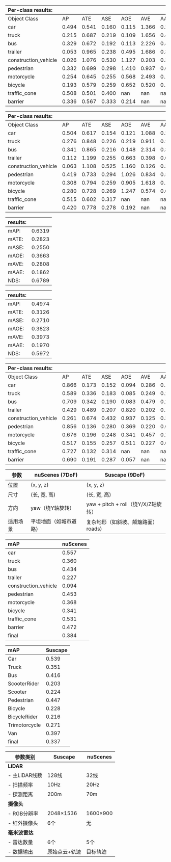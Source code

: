 | Per-class results: |  |  |  |  |  |  |
| :--- | :--- | :--- | :--- | :--- | :--- | :--- |
| Object Class | AP | ATE | ASE | AOE | AVE | AAE |
| car | 0.494 | 0.541 | 0.160 | 0.115 | 1.366 | 0.246 |
| truck | 0.215 | 0.687 | 0.219 | 0.109 | 1.656 | 0.419 |
| bus | 0.329 | 0.672 | 0.192 | 0.113 | 2.226 | 0.456 |
| trailer | 0.053 | 0.965 | 0.238 | 0.495 | 1.686 | 0.300 |
| construction_vehicle | 0.026 | 1.076 | 0.530 | 1.127 | 0.203 | 0.367 |
| pedestrian | 0.332 | 0.699 | 0.298 | 1.410 | 0.937 | 0.665 |
| motorcycle | 0.254 | 0.645 | 0.255 | 0.568 | 2.493 | 0.105 |
| bicycle | 0.193 | 0.579 | 0.259 | 0.652 | 0.520 | 0.112 |
| traffic_cone | 0.508 | 0.501 | 0.400 | nan | nan | nan |
| barrier | 0.336 | 0.567 | 0.333 | 0.214 | nan | nan |



| Per-class results: |  |  |  |  |  |  |
| :--- | :--- | :--- | :--- | :--- | :--- | :--- |
| Object Class | AP | ATE | ASE | AOE | AVE | AAE |
| car | 0.504 | 0.617 | 0.154 | 0.121 | 1.088 | 0.237 |
| truck | 0.276 | 0.848 | 0.226 | 0.219 | 0.911 | 0.257 |
| bus | 0.341 | 0.865 | 0.216 | 0.148 | 2.314 | 0.392 |
| trailer | 0.112 | 1.199 | 0.255 | 0.663 | 0.398 | 0.089 |
| construction_vehicle | 0.063 | 1.108 | 0.525 | 1.160 | 0.126 | 0.383 |
| pedestrian | 0.419 | 0.733 | 0.294 | 1.026 | 0.834 | 0.574 |
| motorcycle | 0.308 | 0.794 | 0.259 | 0.905 | 1.618 | 0.106 |
| bicycle | 0.280 | 0.728 | 0.269 | 1.247 | 0.574 | 0.029 |
| traffic_cone | 0.515 | 0.602 | 0.317 | nan | nan | nan |
| barrier | 0.420 | 0.778 | 0.278 | 0.192 | nan | nan | 

| results: |  |
| :--- | :--- |
| mAP: | 0.6319 |
| mATE: | 0.2823 |
| mASE: | 0.2550 |
| mAOE: | 0.3663 |
| mAVE: | 0.2808 |
| mAAE: | 0.1862 |
| NDS: | 0.6789 |

| results: |  |
| :--- | :--- |
| mAP: | 0.4974 |
| mATE: | 0.3126 |
| mASE: | 0.2710 |
| mAOE: | 0.3823 |
| mAVE: | 0.3973 |
| mAAE: | 0.1970 |
| NDS: | 0.5972 |

| Per-class results: |  |  |  |  |  |  |
| :--- | :--- | :--- | :--- | :--- | :--- | :--- |
| 0bject Class | AP | ATE | ASE | AOE | AVE | AAE |
| car | 0.866 | 0.173 | 0.152 | 0.094 | 0.286 | 0.187 |
| truck | 0.589 | 0.336 | 0.183 | 0.085 | 0.249 | 0.229 |
| bus | 0.709 | 0.342 | 0.190 | 0.083 | 0.479 | 0.234 |
| trailer | 0.429 | 0.489 | 0.207 | 0.820 | 0.202 | 0.189 |
| construction_vehicle | 0.261 | 0.674 | 0.432 | 0.937 | 0.125 | 0.307 |
| pedestrian | 0.856 | 0.136 | 0.280 | 0.369 | 0.220 | 0.094 |
| motorcycle | 0.676 | 0.196 | 0.248 | 0.341 | 0.457 | 0.242 |
| bicycle | 0.517 | 0.155 | 0.257 | 0.511 | 0.227 | 0.009 |
| traffic_cone | 0.727 | 0.132 | 0.314 | nan | nan | nan |
| barrier | 0.690 | 0.191 | 0.287 | 0.057 | nan | nan |




| 参数              | nuScenes (7DoF)                          | Suscape (9DoF)                                  |
|--------------------------|------------------------------------------|------------------------------------------------|
| 位置                | (x, y, z)                                | (x, y, z)                                      |
| 尺寸                    | (长, 宽, 高)                | (长, 宽, 高)                      |
| 方向            | yaw（绕Y轴旋转）            | yaw + pitch + roll（绕Y/X/Z轴旋转） |
| 适用场景     | 平坦地面（如城市道路）          | 复杂地形（如斜坡、颠簸路面） roads) |


| mAP | nuScenes  |
| :--- | :--- |
| car | 0.557 |
| truck | 0.360 |
| bus | 0.434 |
| trailer | 0.227 |
| construction_vehicle| 0.094 |
| pedestrian | 0.453 |
| motorcycle| 0.368 |
| bicycle| 0.341 |
| traffic_cone | 0.531 |
| barrier| 0.472 |
| final| 0.384 |


| mAP | Suscape  |
| :--- | :--- |
| Car | 0.539 |
| Truck | 0.351 |
| Bus | 0.416 |
| ScooterRider | 0.203 |
| Scooter | 0.224 |
| Pedestrian | 0.447 |
| Bicycle| 0.228 |
| BicycleRider| 0.216 |
| Trimotorcycle | 0.271 |
| Van| 0.397 |
| final| 0.337 |


| 参数类别          | Suscape        | nuScenes       |
|-------------------|----------------|----------------|
| **LiDAR**         |                |                |
| - 主LiDAR线数     | 128线          | 32线           |
| - 扫描频率        | 10Hz           | 20Hz           |
| - 探测距离        | 200m           | 70m            |
| **摄像头**        |                |                |
| - RGB分辨率       | 2048×1536      | 1600×900       |
| - 红外摄像头      | 6个            | 无             |
| **毫米波雷达**    |                |                |
| - 雷达数量        | 6个            | 5个            |
| - 数据输出        | 原始点云+轨迹  | 目标轨迹       |
